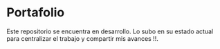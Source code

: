 # Portafolio
Este repositorio se encuentra en desarrollo. Lo subo en su estado actual para centralizar el trabajo y compartir mis avances !!.
